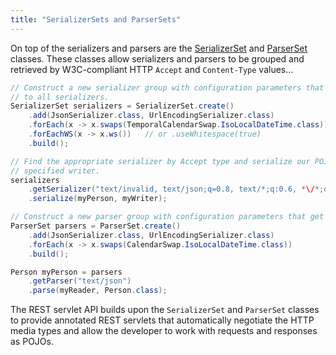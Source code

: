 ```yaml
---
title: "SerializerSets and ParserSets"
---
```


On top of the serializers and parsers are the [SerializerSet](../apidocs/org/apache/juneau/serializer/SerializerSet.html) and
[ParserSet](../apidocs/org/apache/juneau/parser/ParserSet.html) classes.
These classes allow serializers and parsers to be grouped and retrieved by W3C-compliant HTTP `Accept`
and `Content-Type` values...
```java
// Construct a new serializer group with configuration parameters that get applied
// to all serializers.
SerializerSet serializers = SerializerSet.create()
    .add(JsonSerializer.class, UrlEncodingSerializer.class)
    .forEach(x -> x.swaps(TemporalCalendarSwap.IsoLocalDateTime.class))
    .forEachWS(x -> x.ws())   // or .useWhitespace(true)
    .build();

// Find the appropriate serializer by Accept type and serialize our POJO to the
// specified writer.
serializers
    .getSerializer("text/invalid, text/json;q=0.8, text/*;q:0.6, *\/*;q=0.0")
    .serialize(myPerson, myWriter);

// Construct a new parser group with configuration parameters that get applied to all parsers.
ParserSet parsers = ParserSet.create()
    .add(JsonSerializer.class, UrlEncodingSerializer.class)
    .forEach(x -> x.swaps(CalendarSwap.IsoLocalDateTime.class))
    .build();

Person myPerson = parsers
    .getParser("text/json")
    .parse(myReader, Person.class);
```
The REST servlet API builds upon the `SerializerSet` and `ParserSet` classes
to provide annotated REST servlets that automatically negotiate the HTTP media types and allow the developer
to work with requests and responses as POJOs.